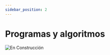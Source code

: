 ```yaml
---
sidebar_position: 2
---
```


# Programas y algoritmos

![En Construcción](@site/static/img/enConstruccion.png)